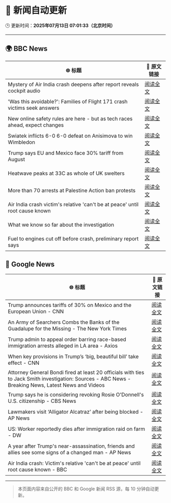 # 🧠 新闻自动更新

🕒 更新时间：**2025年07月13日 07:01:33（北京时间）**

---

## 🌍 BBC News

| 🌐 标题 | 🔗 原文链接 |
|--------|-------------|
| Mystery of Air India crash deepens after report reveals cockpit audio | [阅读全文](https://www.bbc.com/news/articles/cx2gy78gpnqo) |
| 'Was this avoidable?': Families of Flight 171 crash victims seek answers | [阅读全文](https://www.bbc.com/news/articles/c5ylv04r1eyo) |
| New online safety rules are here - but as tech races ahead, expect changes | [阅读全文](https://www.bbc.com/news/articles/cj0mn7gmpplo) |
| Swiatek inflicts 6-0 6-0 defeat on Anisimova to win Wimbledon | [阅读全文](https://www.bbc.com/sport/tennis/articles/cdx5dnwr2pjo) |
| Trump says EU and Mexico face 30% tariff from August | [阅读全文](https://www.bbc.com/news/articles/cyvj13d9ylpo) |
| Heatwave peaks at 33C as whole of UK swelters | [阅读全文](https://www.bbc.com/news/articles/c5y2jd5yye9o) |
| More than 70 arrests at Palestine Action ban protests | [阅读全文](https://www.bbc.com/news/articles/cq6mjg13dz6o) |
| Air India crash victim's relative 'can't be at peace' until root cause known | [阅读全文](https://www.bbc.com/news/articles/c80pmv1leg5o) |
| What we know so far about the investigation | [阅读全文](https://www.bbc.com/news/articles/c5y5nq170z4o) |
| Fuel to engines cut off before crash, preliminary report says | [阅读全文](https://www.bbc.com/news/articles/c79qrez8gqlo) |

## 📰 Google News

| 🌐 标题 | 🔗 原文链接 |
|--------|-------------|
| Trump announces tariffs of 30% on Mexico and the European Union - CNN | [阅读全文](https://news.google.com/rss/articles/CBMif0FVX3lxTE5Jb3hGTnRKV0txME5fVEhTNHlEZTZBeTYwSDUtbUlfMHcwQ292cEhBd0VBYTlBbGtJemJCbnJ5WDZNczNEWkpOQ2U5LXBWMnVVc3JFM2dNd0xmUXhlanJTWUNFVEtLUFFscmV6YUwtNjJLLWlSOVpyQ1dMcks4bjTSAYQBQVVfeXFMTmNaVzBVamVLTmd1TlN5bWxjREpHZW9YcXg1X0xzYk9kMUVrdkw4RGxoRXYwUGwwVl9GNl9jVEI4dFBER1kyc2dJeXl0VURSemxkVWxGay1DdjdzanZDRE1heGppYnoyMnVxRm8xcUgwc3ZKN3lpb3VkaUZHSm5VMFNEQk9r?oc=5) |
| An Army of Searchers Combs the Banks of the Guadalupe for the Missing - The New York Times | [阅读全文](https://news.google.com/rss/articles/CBMiugFBVV95cUxPamg4NmQ0b1NZd3N6b0JRQXhiT2FqODZ4RXkwek5WT3NoNEN4Qk9naHNNUkdDWGRqZGE4cGpOaGJMSmoxV3A4bnIxVEpvaXlWYlFfMVQwMFZUdTFoNExMTnpsaTRRSk96YnI0Ymltc2d5THhDTjd0U0ZHSExsZ1VqOHpIVzZPX2VfUnhIVlpfdkc0M0R5OWNvYk9CS1p2aWZ5WnNUNENuSDZMV1NFb0lIN19OcEdJMkxFREE?oc=5) |
| Trump admin to appeal order barring race-based immigration arrests alleged in LA area - Axios | [阅读全文](https://news.google.com/rss/articles/CBMijwFBVV95cUxQUjlZTGZVOTFlaG5Rc1lDbkxhaUszOGhaRnBMNGF4cUxWWEpuVU9WU3NBS0xHSWR3aTI0OC1xRnhPUFVfMlB0TzFlb09ydTBXbFc3ZG9FelFnNEhyOUMtM1pqby1uQ19lcERiR0ZPV2tJNTI2QmNWUlZ0YldSRVhiaGFHZEx1UGJPVVM1SFpGdw?oc=5) |
| When key provisions in Trump’s ‘big, beautiful bill’ take effect - CNN | [阅读全文](https://news.google.com/rss/articles/CBMiekFVX3lxTE1MeFJaSnl1MmZWUFR5a1lYTnRMQ1Jwd1I3bWVya1dIcWpsMWNvU1JMRXhsaDVqVjR5RGlqeC1hRlp2aEZRNmszUGNNenRUdUpqU2hkZXhpRlFGUFQtQVJKcTN5UTJ0WVpPNzN4aFZKb0QwalNvbFpqZW130gF_QVVfeXFMUG16QUpfZkY1V0RpaTVtaDNYdHZudUdDamRGenUwdlM4SzFRaEJ1ekYwQzR3WmUtNUQ2WUVIY2FFeWdzeXh0TVJZb2lacWFRQmtzLVM3UnFHeTF3cGlxMjNNZTZSOEFoTTBGMFY3WElKOFVqd3BacUM5TGtkRVFWRQ?oc=5) |
| Attorney General Bondi fired at least 20 officials with ties to Jack Smith investigation: Sources - ABC News - Breaking News, Latest News and Videos | [阅读全文](https://news.google.com/rss/articles/CBMipAFBVV95cUxQdFZnd0YwejBMVmI4NHozRm5Ma2YydHlVLTFlSmdWYnM3WHU5blp5TjYyREVCVThqUUlPZmR6bjhfcHd3by0zZFZpOEVXZzR0Z0QxWUFuZUVRS3dpQ0FhSzVqRTN2UVdyZ1VSYnFfYS1LUl9CQ2pjR3lDdzNVRTYxT1I3VTRLTGJ6X2dkcWpzcERHQWJlanVYalUyWElqMUgyUlhwOdIBqgFBVV95cUxONWc1QnItVWlta1U4TElUVmNEbS1rZFo0UjZLeWZuYkpFMm1qOE5neEJFRHpSaVNTTW5SLXpDbGVTLVF6QU5lUmRzeDdXMklZNWFMc0d1QWwyTjdkTnM4ekppNFFXam56R3NwMW9yU3F2ZkJub0hCN0NvUl9VZFEydXY1dmQtdzM1SnQ0dzRPSzVfc1dScTF3TkN6OHh0REtWa2Q5QXM2YjJ1UQ?oc=5) |
| Trump says he is considering revoking Rosie O'Donnell's U.S. citizenship - CBS News | [阅读全文](https://news.google.com/rss/articles/CBMihwFBVV95cUxQcXgxVkdkcTNvWnBQdnBPRXdIMlZ3QzVfTmUxQm5YOGM5NHoxcWxSRzJEdFBWM3dJMUlRRVJjMTNjam9XX3h1dTNwLXpUcGZOeVRlbDN2VDZ6dHdvbUNMaXR3V3daRHcwWWs2LWF1eDN5VjUtWks2N2FsNktQeDNUUXFYN0xBbmfSAYwBQVVfeXFMT0JiQWJpcktGZjBiNC1FVUdfdVFlRUg1alFmR25pWUZaVFNkX2g3OXZxYTdZZTJjaTVCUl9OUWthUElna3BzM2RmaUhyc2J0SW45YmwtOUpoajhZOEZyQWhOSjVfTEl4Mzh3NmN6VXJISmFNQUhkLS05c2J0V21xQXhUYXFIcDBVcGJiZjY?oc=5) |
| Lawmakers visit ‘Alligator Alcatraz’ after being blocked - AP News | [阅读全文](https://news.google.com/rss/articles/CBMirAFBVV95cUxNRTlPWVBTaGgtY1Y5aGU4a3NkZW9hZ1llSjV3UndVMmtVclUxdGNURmVWOXVMano3VC1Jc3JpRGtKeGVQVE0xWC0zemI0WlBKWlpYczdnZGhQeDU0cmJSN2FISy1mUlpqTHZwMGdNc3hCaTVVUmRsdXR5MDE2eTgwNlJzWkNDczhIeFkyX0VQZm5NYzlqcW85djE5QzBFSF95a0tEY2NhVmZrN3dE?oc=5) |
| US: Worker reportedly dies after immigration raid on farm - DW | [阅读全文](https://news.google.com/rss/articles/CBMikwFBVV95cUxQbUt1YzZSQ3hOaWlTanFQeUVKeVJTY0gyMnZRcnUtYVZ0bWxJUjFlOHZMa040eUprRXpFU2Q2UlRBSWZ4X3V1cGlTV3gxZXFZXzgwUjhZLUtqdGRCQS1mTVJqMVo5d1NSb3YwQkpCQzVzYUdsMVl0VS02X24yMXdkWWFYYU83WllYMjZqMFJhRUl1S3fSAZMBQVVfeXFMTkt4TkkzUzFjc3RxTXpXNkRSQlRaaVJXdGNnWFgweWk3SW43RzZlRU95WmJJMGNab01nNGJFOGNsb0RGUmt4N1h2NmFMOUg3WnBVLWVmakwwdFExRTBxMkxJS3cwVjQ3dVJic0tNMTFzMUx1YkZpMmFqaEFzNWxoME91Z3RrTVlDaXdhelBrYk92VExn?oc=5) |
| A year after Trump's near-assassination, friends and allies see some signs of a changed man - AP News | [阅读全文](https://news.google.com/rss/articles/CBMinwFBVV95cUxOcFZ6MHNKUFY0cHM4UmtMUDBfdWNndzFwc2h0Q3VEQTJKcVdMTkRRc2JOUjE3ZEZMU256QWdsVXpTVUgwU2k1dU1QMUVoSDhWOEZPRU93dENTQW9TRFNySm5kMnFhS0ItTlpwNFVjd25JZXJ5eExRYnZIYUp5WkRFdVhlSnpxMFJxM01iYXE5YlJuNVFZcW44dkNBOC1mbWs?oc=5) |
| Air India crash: Victim's relative 'can't be at peace' until root cause known - BBC | [阅读全文](https://news.google.com/rss/articles/CBMiWkFVX3lxTE12LXVTVHVuMkVOMHBJTW9RZ0RsR2J6VVc4T3JKMmVSUTc5V0NPSFppWW5TcEV1NXJJcjBMUG1DUUpnT0FXMGdLMzRtaFFoTkdYNk9vRDNsNFJad9IBX0FVX3lxTE5LbW9ubmNtMy1NanYwT0QyeHQ3ZG5QaHpCSWUwVm5BN2lGcW5ucEhMb2doVHNTcmJLVk1WQUlSUm9QTFY2SVV2cVNNSVo5MUItcmpzRm5HbnQyUmdkZ1hZ?oc=5) |

---
> 本页面内容来自公开的 BBC 和 Google 新闻 RSS 源，每 10 分钟自动更新。